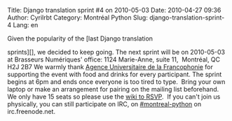 Title: Django translation sprint #4 on 2010-05-03
Date: 2010-04-27 09:36
Author: Cyrilrbt
Category: Montréal Python
Slug: django-translation-sprint-4
Lang: en

<!--:en-->Given the popularity of the [last Django translation
sprints][], we decided to keep going. The next sprint will be on
2010-05-03 at Brasseurs Numériques' office: 1124 Marie-Anne, suite 11, 
Montréal, QC H2J 2B7 We warmly thank [Agence Universitaire de la
Francophonie][] for supporting the event with food and drinks for every
participant. The sprint begins at 6pm and ends once everyone is too
tired to type.  Bring your own laptop or make an arrangement for pairing
on the mailing list beforehand.  We only have 15 seats so please use the
[wiki to RSVP][].  If you can't join us physically, you can still
participate on IRC, on [\#montreal-python][] on irc.freenode.net.

  [last Django translation sprints]: http://www.montrealpython.org/2010/03/django-translation-sprint-3-on-2010-03-31/
  [Agence Universitaire de la Francophonie]: http://www.auf.org/
  [wiki to RSVP]: http://wiki.montrealpython.org/index.php/Translation_of_Django_4
  [\#montreal-python]: irc://irc.freenode.net/montreal-python
